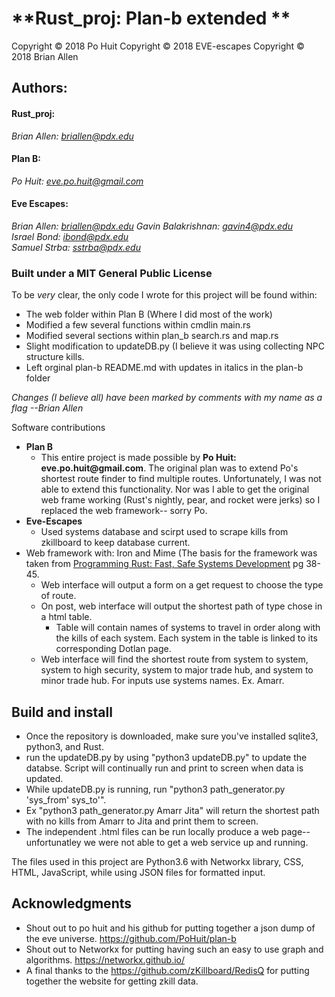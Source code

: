 # **Rust_proj: Plan-b extended **
Copyright © 2018 Po Huit
Copyright © 2018 EVE-escapes 
Copyright © 2018 Brian Allen 

## Authors:
#### Rust_proj:</br>
*Brian Allen: briallen@pdx.edu* 
####  Plan B:</br>
*Po Huit: eve.po.huit@gmail.com*
#### Eve Escapes:</br>
*Brian Allen: briallen@pdx.edu*
*Gavin Balakrishnan: gavin4@pdx.edu*  
*Israel Bond: ibond@pdx.edu*  
*Samuel Strba: sstrba@pdx.edu*
### Built under a MIT General Public License      
To be *very* clear, the only code I wrote for this project will be found within:
* The web folder within Plan B (Where I did most of the work)
*  Modified a few several functions within cmdlin main.rs
*  Modified several sections within plan_b search.rs and map.rs
* Slight modification to updateDB.py (I believe it was using collecting NPC structure kills. 
* Left orginal plan-b README.md with updates in italics in the plan-b folder

*Changes (I believe all)  have been marked by comments with my name as a flag --Brian Allen*


Software contributions
* __Plan B__
	* This entire project is made possible by __Po Huit: eve.po.huit@gmail.com__. The original plan was to extend Po's shortest route finder to find multiple routes. Unfortunately, I was not able to extend this functionality. Nor was I able to get the original web frame working (Rust's nightly, pear, and rocket were jerks) so I replaced the web framework-- sorry Po. 
* __Eve-Escapes__ 
	* Used systems database and scirpt used to scrape kills from zkillboard to keep database current.  
* Web framework with: Iron and Mime (The basis for the framework was taken from [Programming Rust: Fast, Safe Systems Development](https://www.google.com/shopping/product/17725533124351171698?q=rust+programming+book&biw=1440&bih=780&prds=paur:ClkAsKraX5c9ja952G6dUlE3TbQWBOrhOYbxjvVZxJ9qvTL3LC5GTtBNy7uLFd2pUrmHAztusuCjZblTrVsbygVdpWRu31KZ42DMWFTOQ18Zuf31W8weSjr9hRIZAFPVH72aIwskYbjY1ngRwFYmUK61SCFA2A&sa=X&ved=0ahUKEwj49umHm_LcAhXKyVMKHTEHDzIQ8wII1AI) pg 38-45.
  * Web interface will output a form on a get request to choose the type of route.
  * On post, web interface will output the shortest path of type chose in a html table.
	  * Table will contain names of systems to travel in order along with the kills of each system. Each system in the table is linked to its corresponding Dotlan page. 
  * Web interface will find the shortest route from system to system, system to high security, system to major trade hub, and system to minor trade hub. For inputs use systems names. Ex. Amarr. 
     
## Build and install
* Once the repository is downloaded, make sure you've installed sqlite3, python3, and Rust.
* run the updateDB.py by using "python3 updateDB.py" to update the databse. Script will continually run and print to screen when data is updated. 
* While updateDB.py is running, run "python3 path_generator.py 'sys_from' sys_to'". 
* Ex "python3 path_generator.py Amarr Jita" will return the shortest path with no kills from Amarr to Jita and print them to screen. 
* The independent .html files can be run locally produce a web page--unfortunatley we were not able to get a web service up and running. 


The files used in this project are Python3.6 with Networkx library, CSS, HTML, JavaScript, while using JSON files for formatted input.

## Acknowledgments

* Shout out to po huit and his github for putting together a json dump of the eve universe. https://github.com/PoHuit/plan-b
* Shout out to Networkx for putting having such an easy to use graph and algorithms. https://networkx.github.io/ 
* A final thanks to the https://github.com/zKillboard/RedisQ for putting together the website for getting zkill data.
<!--stackedit_data:
eyJoaXN0b3J5IjpbMTU3ODcxOTMzMF19
-->